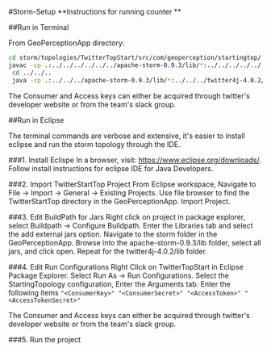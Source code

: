 #Storm-Setup
**Instructions for running counter **

##Run in Terminal

From GeoPerceptionApp directory: 

```bash
cd storm/topologies/TwitterTopStart/src/com/geoperception/startingtop/
javac -cp .:../../../../../../apache-storm-0.9.3/lib/*:../../../../../../twitter4j-4.0.2/lib/* *.java
 cd ../../..
 java -cp .:../../../apache-storm-0.9.3/lib/*:../../../twitter4j-4.0.2/lib/*:./com/geoperception/startingtop/* com.gperception.startingtop.StartingTopology <ConsumerKey> <ConsumerSecret> <AccessToken> <AccessTokenSecret>
```

The Consumer and Access keys can either be acquired through twitter's developer website or from the team's slack group.

##Run in Eclipse

The terminal commands are verbose and extensive, it's easier to install eclipse and run the storm topology through the IDE.

###1. Install Eclispe
In a browser, visit: https://www.eclipse.org/downloads/.
Follow install instructions for eclipse IDE for Java Developers.

###2. Import TwitterStartTop Project
From Eclipse workspace, Navigate to File -> Import -> General -> Existing Projects.
Use file browser to find the TwitterStartTop directory in the GeoPerceptionApp.
Import Project.

###3. Edit BuildPath for Jars
Right click on project in package explorer, select Buildpath -> Configure Buildpath.
Enter the Libraries tab and select the add external jars option.
Navigate to the storm folder in the GeoPerceptionApp.
Browse into the apache-storm-0.9.3/lib folder, select all jars, and click open.
Repeat for the twitter4j-4.0.2/lib folder.

###4. Edit Run Configurations
Right Click on TwitterTopStart in Eclipse Package Explorer.
Select Run As -> Run Configurations.
Select the StartingTopology configuration, Enter the Arguments tab.
Enter the following items `"<ConsumerKey>" "<ConsumerSecret>" "<AccessToken>" "<AccessTokenSecret>"`

The Consumer and Access keys can either be acquired through twitter's developer website or from the team's slack group.

###5. Run the project
